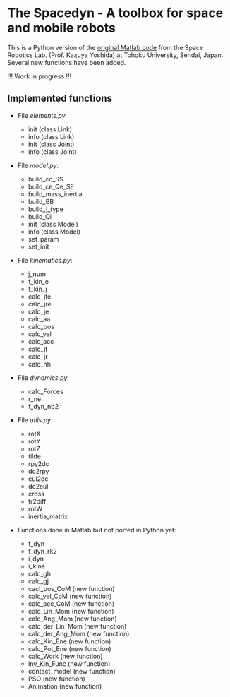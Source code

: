 # The Spacedyn - A toolbox for space and mobile robots

This is a Python version of the [original Matlab code](http://www.astro.mech.tohoku.ac.jp/spacedyn/) from the Space Robotics Lab. (Prof. Kazuya Yoshida) at Tohoku University, Sendai, Japan. Several new functions have been added.

!!! Work in progress !!!

## Implemented functions

- File *elements.py*:
  - init (class Link)
  - info (class Link)
  - init (class Joint)
  - info (class Joint)

- File *model.py*:
  - build_cc_SS
  - build_ce_Qe_SE
  - build_mass_inertia
  - build_BB
  - build_j_type
  - build_Qi
  - init (class Model)
  - info (class Model)
  - set_param
  - set_init

- File *kinematics.py*:
  - j_num
  - f_kin_e
  - f_kin_j
  - calc_jte
  - calc_jre
  - calc_je
  - calc_aa
  - calc_pos
  - calc_vel
  - calc_acc
  - calc_jt
  - calc_jr
  - calc_hh

- File *dynamics.py*:
  - calc_Forces
  - r_ne
  - f_dyn_nb2

- File *utils.py*:
  - rotX
  - rotY
  - rotZ
  - tilde
  - rpy2dc
  - dc2rpy
  - eul2dc
  - dc2eul
  - cross
  - tr2diff
  - rotW
  - inertia_matrix

- Functions done in Matlab but not ported in Python yet:
  - f_dyn
  - f_dyn_rk2
  - i_dyn
  - i_kine
  - calc_gh
  - calc_gj
  - cacl_pos_CoM (new function)
  - calc_vel_CoM (new function)
  - calc_acc_CoM (new function)
  - calc_Lin_Mom (new function)
  - calc_Ang_Mom (new function)
  - calc_der_Lin_Mom (new function)
  - calc_der_Ang_Mom (new function)
  - calc_Kin_Ene (new function)
  - calc_Pot_Ene (new function)
  - calc_Work (new function)
  - inv_Kin_Func (new function)
  - contact_model (new function)
  - PSO (new function)
  - Animation (new function)

